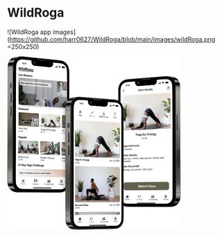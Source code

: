 # WildRoga

![WildRoga app images](https://github.com/harr0627/WildRoga/blob/main/images/wildRoga.png =250x250)

 <img src="https://github.com/harr0627/WildRoga/blob/main/images/wildRoga.png" width="400" height="400">
